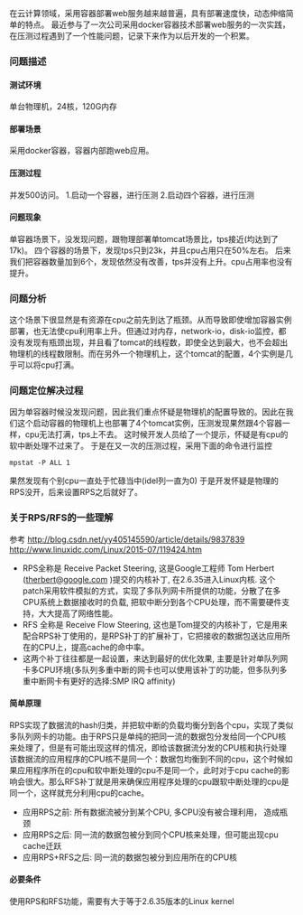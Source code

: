﻿在云计算领域，采用容器部署web服务越来越普遍，具有部署速度快，动态伸缩简单的特点。
最近参与了一次公司采用docker容器技术部署web服务的一次实践，在压测过程遇到了一个性能问题，记录下来作为以后开发的一个积累。
### 问题描述
#### 测试环境
单台物理机，24核，120G内存
#### 部署场景
采用docker容器，容器内部跑web应用。
#### 压测过程
并发500访问。
1.启动一个容器，进行压测 
2.启动四个容器，进行压测 
#### 问题现象
单容器场景下，没发现问题，跟物理部署单tomcat场景比，tps接近(均达到了17k)。 
四个容器的场景下，发现tps只到23k，并且cpu占用只在50%左右。
后来我们把容器数量加到6个，发现依然没有改善，tps并没有上升。cpu占用率也没有提升。

### 问题分析
这个场景下很显然是有资源在cpu之前先到达了瓶颈。从而导致即使增加容器实例部署，也无法使cpu利用率上升。但通过对内存，network-io，disk-io监控，都没有发现有瓶颈出现，并且看了tomcat的线程数，即使全达到最大，也不会超出物理机的线程数限制。而在另外一个物理机上，这个tomcat的配置，4个实例是几乎可以将cpu打满。
### 问题定位解决过程
因为单容器时候没发现问题，因此我们重点怀疑是物理机的配置导致的。因此在我们这个启动容器的物理机上也部署了4个tomcat实例，压测发现果然跟4个容器一样，cpu无法打满，tps上不去。
这时候开发人员给了一个提示，怀疑是有cpu的软中断处理不过来了。
于是在又一次的压测过程，采用下面的命令进行监控
```
mpstat -P ALL 1
```
果然发现有个别cpu一直处于忙碌当中(idel列一直为0)
于是开发怀疑是物理的RPS没开，后来设置RPS之后就好了。

### 关于RPS/RFS的一些理解
参考
http://blog.csdn.net/yy405145590/article/details/9837839
http://www.linuxidc.com/Linux/2015-07/119424.htm

- RPS全称是 Receive Packet Steering, 这是Google工程师 Tom Herbert (therbert@google.com )提交的内核补丁, 在2.6.35进入Linux内核. 这个patch采用软件模拟的方式，实现了多队列网卡所提供的功能，分散了在多CPU系统上数据接收时的负载, 把软中断分到各个CPU处理，而不需要硬件支持，大大提高了网络性能。
- RFS 全称是 Receive Flow Steering, 这也是Tom提交的内核补丁，它是用来配合RPS补丁使用的，是RPS补丁的扩展补丁，它把接收的数据包送达应用所在的CPU上，提高cache的命中率。
- 这两个补丁往往都是一起设置，来达到最好的优化效果, 主要是针对单队列网卡多CPU环境(多队列多重中断的网卡也可以使用该补丁的功能，但多队列多重中断网卡有更好的选择:SMP IRQ affinity)

#### 简单原理
RPS实现了数据流的hash归类，并把软中断的负载均衡分到各个cpu，实现了类似多队列网卡的功能。由于RPS只是单纯的把同一流的数据包分发给同一个CPU核来处理了，但是有可能出现这样的情况，即给该数据流分发的CPU核和执行处理该数据流的应用程序的CPU核不是同一个：数据包均衡到不同的cpu，这个时候如果应用程序所在的cpu和软中断处理的cpu不是同一个，此时对于cpu cache的影响会很大。那么RFS补丁就是用来确保应用程序处理的cpu跟软中断处理的cpu是同一个，这样就充分利用cpu的cache。

- 应用RPS之前: 所有数据流被分到某个CPU, 多CPU没有被合理利用， 造成瓶颈
- 应用RPS之后: 同一流的数据包被分到同个CPU核来处理，但可能出现cpu cache迁跃
- 应用RPS+RFS之后: 同一流的数据包被分到应用所在的CPU核

#### 必要条件
使用RPS和RFS功能，需要有大于等于2.6.35版本的Linux kernel
